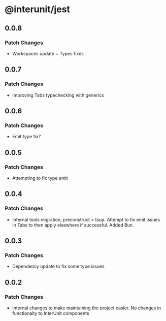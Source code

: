 # @interunit/jest

## 0.0.8

### Patch Changes

- Workspaces update + Types fixes

## 0.0.7

### Patch Changes

- Improving Tabs typechecking with generics

## 0.0.6

### Patch Changes

- Emit type fix?

## 0.0.5

### Patch Changes

- Attempting to fix type emit

## 0.0.4

### Patch Changes

- Internal tools migration, preconstruct > tsup. Attempt to fix emit issues in Tabs to then apply elsewhere if successful. Added Bun.

## 0.0.3

### Patch Changes

- Dependency update to fix some type issues

## 0.0.2

### Patch Changes

- Internal changes to make maintaining the project easier. No changes in functionaity to InterUnit components
